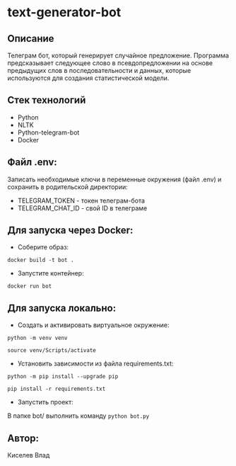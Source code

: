 # text-generator-bot

## Описание

Телеграм бот, который генерирует случайное предложение.
Программа предсказывает следующее слово в псевдопредложении на основе предыдущих слов в последовательности 
и данных, которые используются для создания статистической модели.

## Стек технологий

- Python
- NLTK
- Python-telegram-bot
- Docker

## Файл .env:

Записать необходимые ключи в переменные окружения (файл .env) и сохранить в родительской директории:

- TELEGRAM_TOKEN - токен телеграм-бота
- TELEGRAM_CHAT_ID - свой ID в телеграме

## Для запуска через Docker:
 
- Cоберите образ:

`docker build -t bot .`

- Запустите контейнер:

`docker run bot`

## Для запуска локально:

- Cоздать и активировать виртуальное окружение:

`python -m venv venv`

`source venv/Scripts/activate`

- Установить зависимости из файла requirements.txt:

`python -m pip install --upgrade pip`

`pip install -r requirements.txt`

- Запустить проект:

В папке bot/ выполнить команду
`python bot.py`

## Автор:

Киселев Влад